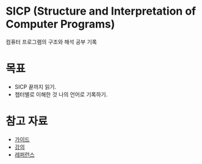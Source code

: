 # SICP (Structure and Interpretation of Computer Programs)
컴퓨터 프로그램의 구조와 해석 공부 기록

# 목표

* SICP 끝까지 읽기.
* 챕터별로 이해한 것 나의 언어로 기록하기.

# 참고 자료

* [가이드](https://github.com/minnsane/TeachYourselfCS-KR/blob/main/README.md)
* [강의](https://archive.org/details/ucberkeley-webcast-PL3E89002AA9B9879E?sort=titleSorter)
* [레퍼런스](https://github.com/ivanjovanovic/sicp)

